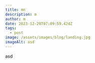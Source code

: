 ```yaml
---
title: mn
description: m
author: m
date: 2023-12-28T07:09:59.424Z
tags:
  - post
image: /assets/images/blog/landing.jpg
imageAlt: asd
---
```

asd